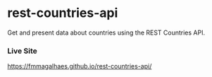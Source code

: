 # rest-countries-api
Get and present data about countries using the REST Countries API.

### Live Site
https://fmmagalhaes.github.io/rest-countries-api/
